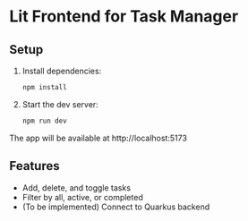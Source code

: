 # Lit Frontend for Task Manager

## Setup

1. Install dependencies:
   ```sh
   npm install
   ```
2. Start the dev server:
   ```sh
   npm run dev
   ```

The app will be available at http://localhost:5173

## Features

- Add, delete, and toggle tasks
- Filter by all, active, or completed
- (To be implemented) Connect to Quarkus backend

